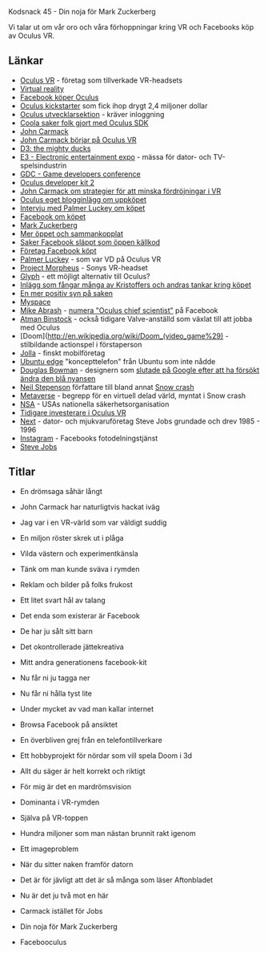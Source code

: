 Kodsnack 45 - Din noja för Mark Zuckerberg

Vi talar ut om vår oro och våra förhoppningar kring VR och Facebooks köp av Oculus VR.

## Länkar ##
* [Oculus VR](http://www.oculusvr.com) - företag som tillverkade VR-headsets
* [Virtual reality](http://en.wikipedia.org/wiki/Virtual_reality)
* [Facebook köper Oculus](https://www.facebook.com/zuck/posts/10101319050523971)
* [Oculus kickstarter](https://www.kickstarter.com/projects/1523379957/oculus-rift-step-into-the-game) som fick ihop drygt 2,4 miljoner dollar
* [Oculus utvecklarsektion](https://developer.oculusvr.com) - kräver inloggning
* [Coola saker folk gjort med Oculus SDK](http://theriftlist.com)
* [John Carmack](http://en.wikipedia.org/wiki/John_Carmack)
* [John Carmack börjar på Oculus VR](http://www.oculusvr.com/blog/john-carmack-joins-oculus-as-cto/)
* [D3: the mighty ducks](http://en.wikipedia.org/wiki/Mighty_Ducks_3)
* [E3 - Electronic entertainment expo](http://en.wikipedia.org/wiki/Electronic_Entertainment_Expo) - mässa för dator- och TV-spelsindustrin
* [GDC - Game developers conference](http://en.wikipedia.org/wiki/Game_Developers_Conference)
* [Oculus developer kit 2](http://www.oculusvr.com/dk2/)
* [John Carmack om strategier för att minska fördröjningar i VR](http://www.altdevblogaday.com/2013/02/22/latency-mitigation-strategies/)
* [Oculus eget blogginlägg om uppköpet](http://www.oculusvr.com/blog/oculus-joins-facebook/)
* [Intervju med Palmer Luckey om köpet](http://www.polygon.com/2014/3/25/5547800/facebook-virtual-reality-oculus-interview)
* [Facebook om köpet](http://www.shareholder.com/visitors/event/build3/stage/stage.cfm?mediaid=63723&mediauserid=0)
* [Mark Zuckerberg](http://en.wikipedia.org/wiki/Mark_Zuckerberg)
* [Mer öppet och sammankopplat](https://www.google.com/search?client=safari&rls=en&q=open+and+connected&ie=UTF-8&oe=UTF-8)
* [Saker Facebook släppt som öppen källkod](https://code.facebook.com/projects/)
* [Företag Facebook köpt](http://en.wikipedia.org/wiki/List_of_mergers_and_acquisitions_by_Facebook)
* [Palmer Luckey](https://twitter.com/PalmerLuckey) - som var VD på Oculus VR
* [Project Morpheus](http://blog.us.playstation.com/2014/03/18/introducing-project-morpheus/) - Sonys VR-headset
* [Glyph](http://www.avegant.com) - ett möjligt alternativ till Oculus?
* [Inlägg som fångar många av Kristoffers och andras tankar kring köpet](http://assayviaessay.blogspot.se/2014/03/virtual-spaces-real-data.html)
* [En mer positiv syn på saken](http://www.polygon.com/2014/3/26/5549342/virtual-reality-fans-should-love-facebook-at-least-for-now)
* [Myspace](http://www.myspace.com)
* [Mike Abrash](http://en.wikipedia.org/wiki/Mike_Abrash) - [numera "Oculus chief scientist"](http://www.oculusvr.com/blog/introducing-michael-abrash-oculus-chief-scientist/http://en.wikipedia.org/wiki/Mike_Abrash) på Facebook
* [Atman Binstock](http://www.oculusvr.com/blog/welcome-atman-binstock-chief-architect/) - också tidigare Valve-anställd som växlat till att jobba med Oculus
* [Doom](http://en.wikipedia.org/wiki/Doom_(video_game%29) - stilbildande actionspel i förstaperson
* [Jolla](http://en.wikipedia.org/wiki/Jolla) - finskt mobilföretag
* [Ubuntu edge](http://en.wikipedia.org/wiki/Ubuntu_Edge) "koncepttelefon" från Ubuntu som inte nådde 
* [Douglas Bowman](https://twitter.com/stop) - designern som [slutade på Google efter att ha försökt ändra den blå nyansen](http://stopdesign.com/archive/2009/03/20/goodbye-google.html)
* [Neil Stepenson](http://en.wikipedia.org/wiki/Neal_Stephenson) författare till bland annat [Snow crash](http://en.wikipedia.org/wiki/Snow_Crash)
* [Metaverse](http://en.wikipedia.org/wiki/Metaverse) - begrepp för en virtuell delad värld, myntat i Snow crash
* [NSA](http://www.nsa.gov) - USAs nationella säkerhetsorganisation
* [Tidigare investerare i Oculus VR](http://www.oculusvr.com/press/oculus-vr-closes-16m-series-a-to-bring-consumer-virtual-reality-platform-to-market/)
* [Next](http://en.wikipedia.org/wiki/NeXT) - dator- och mjukvaruföretag Steve Jobs grundade och drev 1985 - 1996
* [Instagram](http://www.instagram.com) - Facebooks fotodelningstjänst
* [Steve Jobs](http://en.wikipedia.org/wiki/Steve_Jobs)

## Titlar ##
* En drömsaga såhär långt
* John Carmack har naturligtvis hackat iväg
* Jag var i en VR-värld som var väldigt suddig
* En miljon röster skrek ut i plåga
* Vilda västern och experimentkänsla
* Tänk om man kunde sväva i rymden
* Reklam och bilder på folks frukost
* Ett litet svart hål av talang
* Det enda som existerar är Facebook
* De har ju sålt sitt barn
* Det okontrollerade jättekreativa
* Mitt andra generationens facebook-kit
* Nu får ni ju tagga ner
* Nu får ni hålla tyst lite
* Under mycket av vad man kallar internet
* Browsa Facebook på ansiktet
* En överbliven grej från en telefontillverkare
* Ett hobbyprojekt för nördar som vill spela Doom i 3d
* Allt du säger är helt korrekt och riktigt
* För mig är det en mardrömsvision
* Dominanta i VR-rymden
* Själva på VR-toppen
* Hundra miljoner som man nästan brunnit rakt igenom
* Ett imageproblem
* När du sitter naken framför datorn
* Det är för jävligt att det är så många som läser Aftonbladet
* Nu är det ju två mot en här
* Carmack istället för Jobs
* Din noja för Mark Zuckerberg

* Facebooculus